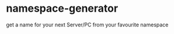 namespace-generator
===================

get a name for your next Server/PC from your favourite namespace
